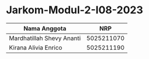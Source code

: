 # Jarkom-Modul-2-I08-2023

Nama Anggota | NRP
------------------- | --------------		
Mardhatillah Shevy Ananti | 5025211070
Kirana Alivia Enrico | 5025211190
